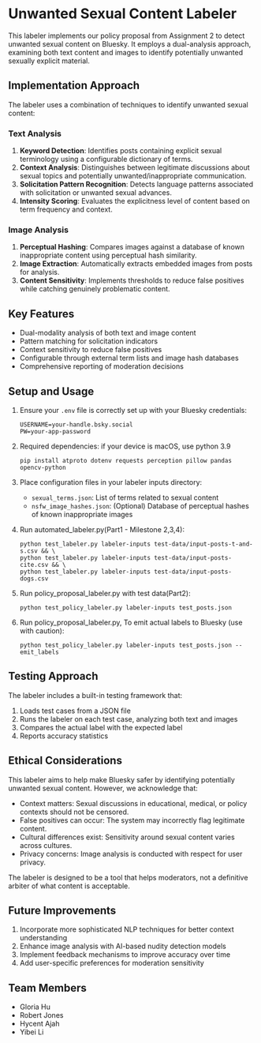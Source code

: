 # Unwanted Sexual Content Labeler

This labeler implements our policy proposal from Assignment 2 to detect unwanted sexual content on Bluesky. It employs a dual-analysis approach, examining both text content and images to identify potentially unwanted sexually explicit material.

## Implementation Approach

The labeler uses a combination of techniques to identify unwanted sexual content:

### Text Analysis
1. **Keyword Detection**: Identifies posts containing explicit sexual terminology using a configurable dictionary of terms.
2. **Context Analysis**: Distinguishes between legitimate discussions about sexual topics and potentially unwanted/inappropriate communication.
3. **Solicitation Pattern Recognition**: Detects language patterns associated with solicitation or unwanted sexual advances.
4. **Intensity Scoring**: Evaluates the explicitness level of content based on term frequency and context.

### Image Analysis
1. **Perceptual Hashing**: Compares images against a database of known inappropriate content using perceptual hash similarity.
2. **Image Extraction**: Automatically extracts embedded images from posts for analysis.
3. **Content Sensitivity**: Implements thresholds to reduce false positives while catching genuinely problematic content.

## Key Features

- Dual-modality analysis of both text and image content
- Pattern matching for solicitation indicators
- Context sensitivity to reduce false positives
- Configurable through external term lists and image hash databases
- Comprehensive reporting of moderation decisions

## Setup and Usage

1. Ensure your `.env` file is correctly set up with your Bluesky credentials:
   ```
   USERNAME=your-handle.bsky.social
   PW=your-app-password
   ```

2. Required dependencies:
if your device is macOS, use python 3.9
   ```
   pip install atproto dotenv requests perception pillow pandas opencv-python
   ```

3. Place configuration files in your labeler inputs directory:
   - `sexual_terms.json`: List of terms related to sexual content
   - `nsfw_image_hashes.json`: (Optional) Database of perceptual hashes of known inappropriate images

4. Run automated_labeler.py(Part1 - Milestone 2,3,4):
   ```
   python test_labeler.py labeler-inputs test-data/input-posts-t-and-s.csv && \
   python test_labeler.py labeler-inputs test-data/input-posts-cite.csv && \
   python test_labeler.py labeler-inputs test-data/input-posts-dogs.csv
   ```

5. Run policy_proposal_labeler.py with test data(Part2):
   ```
   python test_policy_labeler.py labeler-inputs test_posts.json
   ```

6. Run policy_proposal_labeler.py, To emit actual labels to Bluesky (use with caution):
   ```
   python test_policy_labeler.py labeler-inputs test_posts.json --emit_labels
   ```

## Testing Approach

The labeler includes a built-in testing framework that:

1. Loads test cases from a JSON file
2. Runs the labeler on each test case, analyzing both text and images
3. Compares the actual label with the expected label
4. Reports accuracy statistics

## Ethical Considerations

This labeler aims to help make Bluesky safer by identifying potentially unwanted sexual content. However, we acknowledge that:

- Context matters: Sexual discussions in educational, medical, or policy contexts should not be censored.
- False positives can occur: The system may incorrectly flag legitimate content.
- Cultural differences exist: Sensitivity around sexual content varies across cultures.
- Privacy concerns: Image analysis is conducted with respect for user privacy.

The labeler is designed to be a tool that helps moderators, not a definitive arbiter of what content is acceptable.

## Future Improvements

1. Incorporate more sophisticated NLP techniques for better context understanding
2. Enhance image analysis with AI-based nudity detection models
3. Implement feedback mechanisms to improve accuracy over time
4. Add user-specific preferences for moderation sensitivity

## Team Members

- Gloria Hu
- Robert Jones
- Hycent Ajah
- Yibei Li